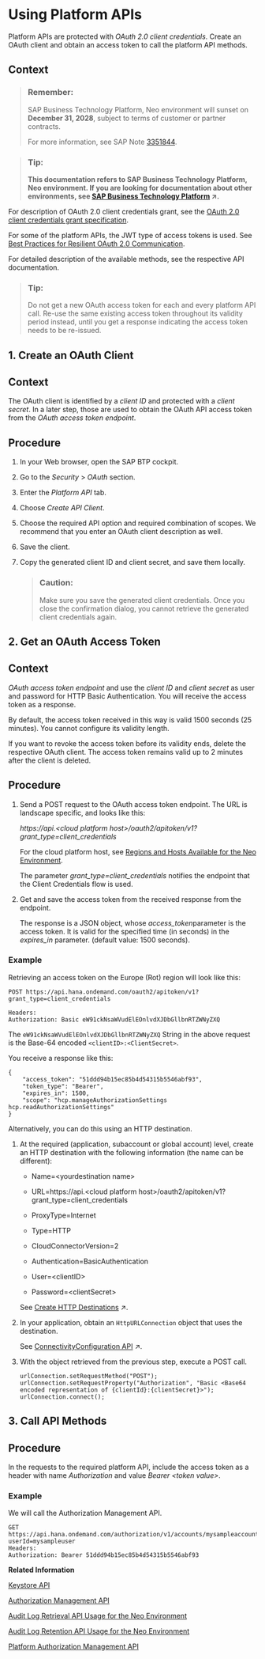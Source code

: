 <!-- copy84c881e4e30e43848b9b2f8401368020 -->

# Using Platform APIs

Platform APIs are protected with *OAuth 2.0 client credentials*. Create an OAuth client and obtain an access token to call the platform API methods.



## Context

> ### Remember:  
> SAP Business Technology Platform, Neo environment will sunset on **December 31, 2028**, subject to terms of customer or partner contracts.
> 
> For more information, see SAP Note [3351844](https://me.sap.com/notes/3351844).

> ### Tip:  
> **This documentation refers to SAP Business Technology Platform, Neo environment. If you are looking for documentation about other environments, see [SAP Business Technology Platform](https://help.sap.com/viewer/65de2977205c403bbc107264b8eccf4b/Cloud/en-US/6a2c1ab5a31b4ed9a2ce17a5329e1dd8.html "SAP Business Technology Platform (SAP BTP) is an integrated offering comprised of four technology portfolios: database and data management, application development and integration, analytics, and intelligent technologies. The platform offers users the ability to turn data into business value, compose end-to-end business processes, and build and extend SAP applications quickly.") :arrow_upper_right:.**

For description of OAuth 2.0 client credentials grant, see the [OAuth 2.0 client credentials grant specification](https://tools.ietf.org/html/rfc6749#section-4.4).

For some of the platform APIs, the JWT type of access tokens is used. See [Best Practices for Resilient OAuth 2.0 Communication](best-practices-for-resilient-oauth-2-0-communication-11fe332.md).

For detailed description of the available methods, see the respective API documentation.

> ### Tip:  
> Do not get a new OAuth access token for each and every platform API call. Re-use the same existing access token throughout its validity period instead, until you get a response indicating the access token needs to be re-issued.

<a name="task_hrx_5pp_ns"/>

<!-- task\_hrx\_5pp\_ns -->

## 1. Create an OAuth Client



## Context

The OAuth client is identified by a *client ID* and protected with a *client secret*. In a later step, those are used to obtain the OAuth API access token from the *OAuth access token endpoint*.



<a name="task_hrx_5pp_ns__steps_it4_ypp_ns"/>

## Procedure

1.  In your Web browser, open the SAP BTP cockpit.

2.  Go to the *Security* \> *OAuth* section.

3.  Enter the *Platform API* tab.

4.  Choose *Create API Client*.

5.  Choose the required API option and required combination of scopes. We recommend that you enter an OAuth client description as well.

6.  Save the client.

7.  Copy the generated client ID and client secret, and save them locally.

    > ### Caution:  
    > Make sure you save the generated client credentials. Once you close the confirmation dialog, you cannot retrieve the generated client credentials again.


<a name="task_f12_jqp_ns"/>

<!-- task\_f12\_jqp\_ns -->

## 2. Get an OAuth Access Token



## Context

*OAuth access token endpoint* and use the *client ID* and *client secret* as user and password for HTTP Basic Authentication. You will receive the access token as a response.

By default, the access token received in this way is valid 1500 seconds \(25 minutes\). You cannot configure its validity length.

If you want to revoke the access token before its validity ends, delete the respective OAuth client. The access token remains valid up to 2 minutes after the client is deleted.



<a name="task_f12_jqp_ns__steps_b2m_kqp_ns"/>

## Procedure

1.  Send a POST request to the OAuth access token endpoint. The URL is landscape specific, and looks like this:

    *https://api.<cloud platform host\>/oauth2/apitoken/v1?grant\_type=client\_credentials*

    For the cloud platform host, see [Regions and Hosts Available for the Neo Environment](../10-concepts-neo/regions-and-hosts-available-for-the-neo-environment-d722f7c.md).

    The parameter *grant\_type=client\_credentials* notifies the endpoint that the Client Credentials flow is used.

2.  Get and save the access token from the received response from the endpoint.

    The response is a JSON object, whose *access\_token*parameter is the access token. It is valid for the specified time \(in seconds\) in the *expires\_in* parameter. \(default value: 1500 seconds\).




### Example

Retrieving an access token on the Europe \(Rot\) region will look like this:

```
POST https://api.hana.ondemand.com/oauth2/apitoken/v1?grant_type=client_credentials 

Headers: 
Authorization: Basic eW91ckNsaWVudElEOnlvdXJDbGllbnRTZWNyZXQ

```

The `eW91ckNsaWVudElEOnlvdXJDbGllbnRTZWNyZXQ` String in the above request is the Base-64 encoded `<clientID>:<ClientSecret>`.

You receive a response like this:

```
{
    "access_token": "51ddd94b15ec85b4d54315b5546abf93",
    "token_type": "Bearer",
    "expires_in": 1500,
    "scope": "hcp.manageAuthorizationSettings hcp.readAuthorizationSettings"
}

```

Alternatively, you can do this using an HTTP destination.

1.  At the required \(application, subaccount or global account\) level, create an HTTP destination with the following information \(the name can be different\):

    -   Name=<yourdestination name\>

    -   URL=https://api.<cloud platform host\>/oauth2/apitoken/v1?grant\_type=client\_credentials

    -   ProxyType=Internet

    -   Type=HTTP

    -   CloudConnectorVersion=2

    -   Authentication=BasicAuthentication

    -   User=<clientID\>

    -   Password=<clientSecret\>


    See [Create HTTP Destinations](https://help.sap.com/viewer/b865ed651e414196b39f8922db2122c7/Cloud/en-US/1e110da0ddd8453aaf5aed2485d84f25.html "Create HTTP destinations in the Destinations editor (SAP BTP cockpit).") :arrow_upper_right:.

2.  In your application, obtain an `HttpURLConnection` object that uses the destination.

    See [ConnectivityConfiguration API](https://help.sap.com/viewer/b865ed651e414196b39f8922db2122c7/Cloud/en-US/4da3b13c88ce4220bbd56a4361799668.html "All connectivity API packages are visible by default from all Web applications. Applications can consume the connectivity configuration via a JNDI lookup.") :arrow_upper_right:.

3.  With the object retrieved from the previous step, execute a POST call.

    ```
    urlConnection.setRequestMethod("POST");
    urlConnection.setRequestProperty("Authorization", "Basic <Base64 encoded representation of {clientId}:{clientSecret}>");
    urlConnection.connect();
    
    ```


<a name="task_ovh_nrp_ns"/>

<!-- task\_ovh\_nrp\_ns -->

## 3. Call API Methods



<a name="task_ovh_nrp_ns__steps_yp5_srp_ns"/>

## Procedure

In the requests to the required platform API, include the access token as a header with name *Authorization* and value *Bearer <token value\>*.



### Example

We will call the Authorization Management API.

```
GET https://api.hana.ondemand.com/authorization/v1/accounts/mysampleaccount/users/roles/?userId=mysampleuser
Headers: 
Authorization: Bearer 51ddd94b15ec85b4d54315b5546abf93

```

**Related Information**  


[Keystore API](keystore-api-08ff3f8.md "The Кeystore API provides a repository for cryptographic keys and certificates to the applications in the Neo environment. It allows you to manage keystores at subaccount, application or subscription level.")

[Authorization Management API](authorization-management-api-dbea343.md "The Authorization Management API allows you to manage user roles and groups, and their assignments in your applications.")

[Audit Log Retrieval API Usage for the Neo Environment](audit-log-retrieval-api-usage-for-the-neo-environment-e4d818d.md "The audit log retrieval API allows you to retrieve the audit logs for your SAP BTP Neo environment account. It follows the OData 4.0 standard, providing the audit log results as OData with collection of JSON entities.")

[Audit Log Retention API Usage for the Neo Environment](audit-log-retention-api-usage-for-the-neo-environment-fb195bf.md "The audit log retention API allows you to view your currently active retention period for all the audit log data that is stored for your account.")

[Platform Authorization Management API](platform-authorization-management-api-eb01a9f.md "The Platform Authorization Management API allows you to manage the users authorized to access your subaccount in the Neo environment.")

